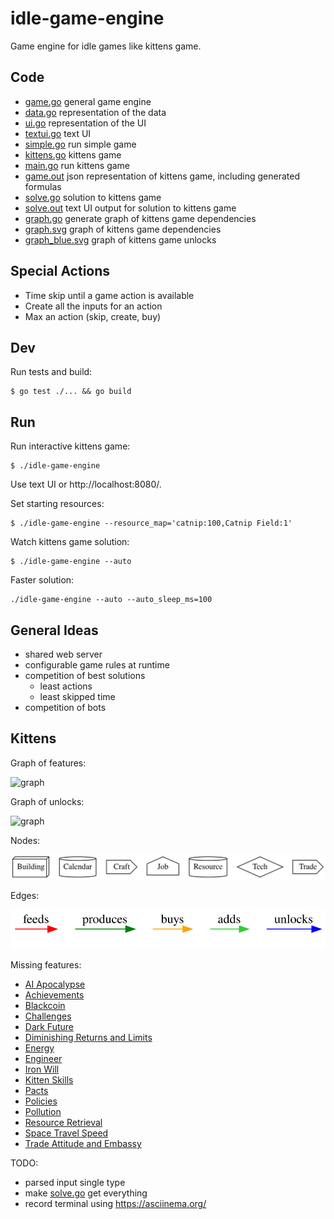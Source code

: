 # idle-game-engine

Game engine for idle games like kittens game.

## Code

- [game.go](game/game.go) general game engine
- [data.go](data/data.go) representation of the data
- [ui.go](ui/ui.go) representation of the UI
- [textui.go](textui/textui.go) text UI
- [simple.go](examples/simple/simple.go) run simple game
- [kittens.go](kittens/kittens.go) kittens game
- [main.go](main.go) run kittens game
- [game.out](kittens/testdata/game.out) json representation of kittens game, including generated formulas
- [solve.go](kittens/solve/solve.go) solution to kittens game
- [solve.out](kittens/testdata/solve.out) text UI output for solution to kittens game
- [graph.go](kittens/graph/graph.go) generate graph of kittens game dependencies
- [graph.svg](kittens/testdata/graph.svg) graph of kittens game dependencies
- [graph_blue.svg](kittens/testdata/graph_blue.svg) graph of kittens game unlocks

## Special Actions

- Time skip until a game action is available
- Create all the inputs for an action
- Max an action (skip, create, buy)

## Dev

Run tests and build:

```
$ go test ./... && go build
```

## Run

Run interactive kittens game:

```
$ ./idle-game-engine
```

Use text UI or http://localhost:8080/.

Set starting resources:

```
$ ./idle-game-engine --resource_map='catnip:100,Catnip Field:1'
```

Watch kittens game solution:

```
$ ./idle-game-engine --auto
```

Faster solution:

```
./idle-game-engine --auto --auto_sleep_ms=100
```

## General Ideas

- shared web server
- configurable game rules at runtime
- competition of best solutions
  - least actions
  - least skipped time
- competition of bots

## Kittens

Graph of features:

![graph](kittens/testdata/graph.svg)

Graph of unlocks:

![graph](kittens/testdata/graph_blue.svg)

Nodes:

![graph nodes](kittens/testdata/graph_nodes.svg)

Edges:

![graph edges](kittens/testdata/graph_edges.svg)

Missing features:

- [AI Apocalypse](https://wiki.kittensgame.com/en/general-information/events/ai-apocalypse)
- [Achievements](https://wiki.kittensgame.com/en/game-tabs/achievements)
- [Blackcoin](https://wiki.kittensgame.com/en/general-information/resources/blackcoin)
- [Challenges](https://wiki.kittensgame.com/en/game-tabs/challenges)
- [Dark Future](https://wiki.kittensgame.com/en/general-information/events/dark-future)
- [Diminishing Returns and Limits](https://wiki.kittensgame.com/en/guides-and-advice-and-stuff/diminishing-returns)
- [Energy](https://wiki.kittensgame.com/en/general-information/resources/energy)
- [Engineer](https://wiki.kittensgame.com/en/game-tabs/outpost/engineer)
- [Iron Will](https://wiki.kittensgame.com/en/game-tabs/challenges/iron-will)
- [Kitten Skills](https://wiki.kittensgame.com/en/general-information/resources/kittens#kitten-list)
- [Pacts](https://wiki.kittensgame.com/en/game-tabs/religion#pacts)
- [Policies](https://wiki.kittensgame.com/en/game-tabs/science/policies)
- [Pollution](https://wiki.kittensgame.com/en/general-information/game-mechanics/pollution)
- [Resource Retrieval](https://wiki.kittensgame.com/en/game-tabs/time#resource-retrieval)
- [Space Travel Speed](https://wiki.kittensgame.com/en/game-tabs/space)
- [Trade Attitude and Embassy](https://wiki.kittensgame.com/en/game-tabs/trade)

TODO:

- parsed input single type
- make [solve.go](kittens/solve/solve.go) get everything
- record terminal using https://asciinema.org/
